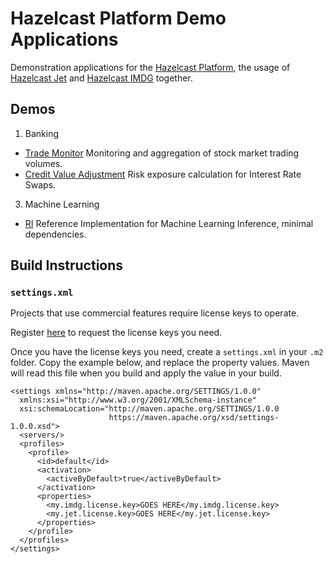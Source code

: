 # Hazelcast Platform Demo Applications

Demonstration applications for the [Hazelcast Platform](https://hazelcast.org/platform/), the usage
of [Hazelcast Jet](https://hazelcast.org/jet/) and [Hazelcast IMDG](https://hazelcast.org/imdg/) together.

## Demos

1. Banking
  * [Trade Monitor](./banking/trade-monitor) Monitoring and aggregation of stock market trading volumes.
  * [Credit Value Adjustment](./banking/credit-value-adjustment) Risk exposure calculation for Interest Rate Swaps.
3. Machine Learning
  * [RI](./ml/ml-ri) Reference Implementation for Machine Learning Inference, minimal dependencies.

## Build Instructions

### `settings.xml`

Projects that use commercial features require license keys to operate. 

Register [here](https://hazelcast.com/download/) to request the license keys you need.

Once you have the license keys you need, create a `settings.xml` in your `.m2` folder. Copy
the example below, and replace the property values. Maven will read this file when you build
and apply the value in your build.

```
<settings xmlns="http://maven.apache.org/SETTINGS/1.0.0"
  xmlns:xsi="http://www.w3.org/2001/XMLSchema-instance"
  xsi:schemaLocation="http://maven.apache.org/SETTINGS/1.0.0
                      https://maven.apache.org/xsd/settings-1.0.0.xsd">
  <servers/>
  <profiles>
    <profile>
      <id>default</id>
      <activation>
        <activeByDefault>true</activeByDefault>
      </activation>
      <properties>
        <my.imdg.license.key>GOES HERE</my.imdg.license.key>
        <my.jet.license.key>GOES HERE</my.jet.license.key>
      </properties>
    </profile>
  </profiles>
</settings>
```

